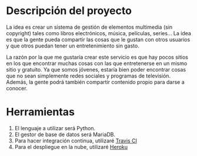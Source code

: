 # Descripción del proyecto
La idea es crear un sistema de gestión de elementos multimedia (sin copyright) tales como libros electrónicos, música, películas, series... La idea es que la gente pueda compartir las cosas que le gustan con otros usuarios y que otros puedan tener un entretenimiento sin gasto.

La razón por la que me gustaría crear este servicio es que hay pocos sitios en los que encontrar muchas cosas con las que entretenerse en un mismo sitio y gratuito. Ya que somos jóvenes, estaría bien poder encontrar cosas que no sean simplemente redes sociales y programas de televisión. Además, la gente podrá también compartir contenido propio para darse a conocer.

# Herramientas

1. El lenguaje a utilizar será Python.
2. El gestor de base de datos será MariaDB.
3. Para hacer integración continua, utilizaré [Travis CI](https://travis-ci.com/)
4. Para el despliegue en la nube, utilizaré [Heroku](https://www.heroku.com/)